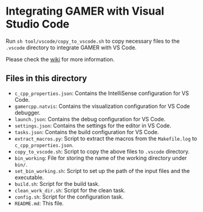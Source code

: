 # Integrating GAMER with Visual Studio Code

Run `sh tool/vscode/copy_to_vscode.sh` to copy necessary files to the `.vscode` directory to integrate GAMER with VS Code.

Please check the [wiki](https://github.com/gamer-project/gamer/wiki/Developing-with-VS-Code) for more information.

## Files in this directory
- `c_cpp_properties.json`: Contains the IntelliSense configuration for VS Code.
- `gamercpp.natvis`: Contains the visualization configuration for VS Code debugger.
- `launch.json`: Contains the debug configuration for VS Code.
- `settings.json`: Contains the settings for the editor in VS Code.
- `tasks.json`: Contains the build configuration for VS Code.
- `extract_macros.py`: Script to extract the macros from the `Makefile.log` to `c_cpp_properties.json`.
- `copy_to_vscode.sh`: Script to copy the above files to `.vscode` directory.
- `bin_working`: File for storing the name of the working directory under `bin/`.
- `set_bin_working.sh`: Script to set up the path of the input files and the executable.
- `build.sh`: Script for the build task.
- `clean_work_dir.sh`: Script for the clean task.
- `config.sh`: Script for the configuration task.
- `README.md`: This file.
